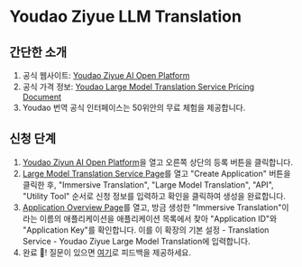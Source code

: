 # Youdao Ziyue LLM Translation

## 간단한 소개

1. 공식 웹사이트: [Youdao Ziyue AI Open Platform](http://ai.youdao.com/)
2. 공식 가격 정보: [Youdao Large Model Translation Service Pricing Document](https://ai.youdao.com/DOCSIRMA/html/trans/price/dmxfy/index.html)
3. Youdao 번역 공식 인터페이스는 50위안의 무료 체험을 제공합니다.

## 신청 단계

1. [Youdao Ziyun AI Open Platform](http://ai.youdao.com)을 열고 오른쪽 상단의 등록 버튼을 클릭합니다.
2. [Large Model Translation Service Page](https://ai.youdao.com/console/#/service-singleton/llm_translate)를 열고 "Create Application" 버튼을 클릭한 후, "Immersive Translation", "Large Model Translation", "API", "Utility Tool" 순서로 신청 정보를 입력하고 확인을 클릭하여 생성을 완료합니다.
3. [Application Overview Page](https://ai.youdao.com/console/#/app-overview)를 열고, 방금 생성한 "Immersive Translation"이라는 이름의 애플리케이션을 애플리케이션 목록에서 찾아 "Application ID"와 "Application Key"를 확인합니다. 이를 이 확장의 기본 설정 - Translation Service - Youdao Ziyue Large Model Translation에 입력합니다.
4. 완료 🎉! 질문이 있으면 [여기](https://github.com/immersive-translate/immersive-translate/issues/137)로 피드백을 제공하세요.